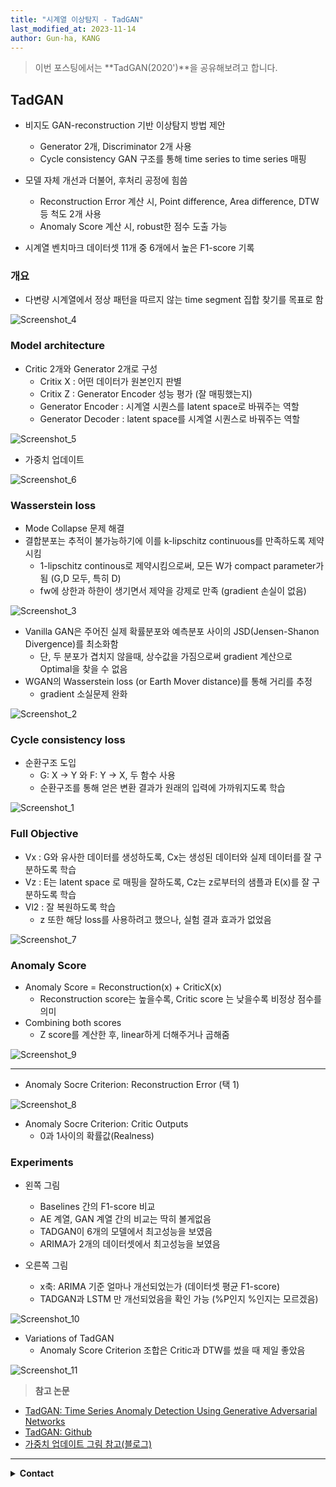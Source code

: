 ```yaml
---
title: "시계열 이상탐지 - TadGAN"
last_modified_at: 2023-11-14
author: Gun-ha, KANG
---
```

> 이번 포스팅에서는 **TadGAN(2020')**을 공유해보려고 합니다.

## **TadGAN**

* 비지도 GAN-reconstruction 기반 이상탐지 방법 제안  
  + Generator 2개, Discriminator 2개 사용  
  + Cycle consistency GAN 구조를 통해 time series to time series 매핑  

* 모델 자체 개선과 더불어, 후처리 공정에 힘씀  
  + Reconstruction Error 계산 시, Point difference, Area difference, DTW 등 척도 2개 사용  
  + Anomaly Score 계산 시, robust한 점수 도출 가능  

* 시계열 벤치마크 데이터셋 11개 중 6개에서 높은 F1-score 기록  

### **개요**

* 다변량 시계열에서 정상 패턴을 따르지 않는 time segment 집합 찾기를 목표로 함

![Screenshot_4](https://github.com/epozen-dt/epozen-dt.github.io/assets/92897860/a4b13491-8643-4689-ba2a-a06e2dbb54ef)


### **Model architecture**

* Critic 2개와 Generator 2개로 구성  
  + Critix X : 어떤 데이터가 원본인지 판별  
  + Critix Z : Generator Encoder 성능 평가 (잘 매핑했는지)  
  + Generator Encoder : 시계열 시퀀스를  latent space로 바꿔주는 역할  
  + Generator Decoder : latent space를 시계열 시퀀스로 바꿔주는 역할  


![Screenshot_5](https://github.com/epozen-dt/epozen-dt.github.io/assets/92897860/5be55fc9-e14a-4238-a9e3-53081b5f4308)

* 가중치 업데이트

![Screenshot_6](https://github.com/epozen-dt/epozen-dt.github.io/assets/92897860/ce78ed21-fb2c-4a4a-b3b9-43a0ef754df3)



### **Wasserstein loss**

* Mode Collapse 문제 해결  
* 결합분포는 추적이 불가능하기에 이를 k-lipschitz continuous를 만족하도록 제약시킴  
  + 1-lipschitz continous로 제약시킴으로써, 모든 W가 compact parameter가 됨 (G,D 모두, 특히 D)  
  + fw에 상한과 하한이 생기면서 제약을 강제로 만족 (gradient 손실이 없음)  

![Screenshot_3](https://github.com/epozen-dt/epozen-dt.github.io/assets/92897860/e0f62dd6-243d-4080-aabc-1299d98eefaf)

* Vanilla GAN은 주어진 실제 확률분포와 예측분포 사이의 JSD(Jensen-Shanon Divergence)를 최소화함  
  + 단, 두 분포가 겹치지 않을때, 상수값을 가짐으로써 gradient 계산으로 Optimal을 찾을 수 없음  
* WGAN의 Wasserstein loss (or Earth Mover distance)를 통해 거리를 추정  
  + gradient 소실문제 완화  
  

![Screenshot_2](https://github.com/epozen-dt/epozen-dt.github.io/assets/92897860/89a48872-c0b0-4bce-8a20-3ae9e0541153)

### **Cycle consistency loss**

* 순환구조 도입  
  + G: X -> Y 와 F: Y -> X, 두 함수 사용   
  + 순환구조를 통해 얻은 변환 결과가 원래의 입력에 가까워지도록 학습  


![Screenshot_1](https://github.com/epozen-dt/epozen-dt.github.io/assets/92897860/aac20dce-3d16-401a-a543-5a39c82e4f37)

### **Full Objective**

* Vx : G와 유사한 데이터를 생성하도록, Cx는 생성된 데이터와 실제 데이터를 잘 구분하도록 학습  
* Vz : E는 latent space 로 매핑을 잘하도록, Cz는 z로부터의 샘플과 E(x)를 잘 구분하도록 학습  
* Vl2 : 잘 복원하도록 학습  
  + z 또한 해당 loss를 사용하려고 했으나, 실험 결과 효과가 없었음  

![Screenshot_7](https://github.com/epozen-dt/epozen-dt.github.io/assets/92897860/615e556e-0a62-4121-8e06-c9c918e17f2f)


### **Anomaly Score**

* Anomaly Score = Reconstruction(x) + CriticX(x)  
  + Reconstruction score는 높을수록, Critic score 는 낮을수록 비정상 점수를 의미  
* Combining both scores  
  + Z score를 계산한 후, linear하게 더해주거나 곱해줌  

![Screenshot_9](https://github.com/epozen-dt/epozen-dt.github.io/assets/92897860/928425e2-5dd3-47f4-902d-2c6ad33a3c5f)

---

* Anomaly Socre Criterion: Reconstruction Error (택 1)

![Screenshot_8](https://github.com/epozen-dt/epozen-dt.github.io/assets/92897860/4ffe9e84-7d7f-4286-8558-b936716a0de9)

* Anomaly Socre Criterion: Critic Outputs
  + 0과 1사이의 확률값(Realness)


### **Experiments**

* 왼쪽 그림  
  + Baselines 간의 F1-score 비교  
  + AE 계열, GAN 계열 간의 비교는 딱히 볼게없음  
  + TADGAN이 6개의 모델에서 최고성능을 보였음  
  + ARIMA가 2개의 데이터셋에서 최고성능을 보였음  

* 오른쪽 그림  
  + x축: ARIMA 기준 얼마나 개선되었는가 (데이터셋 평균 F1-score)  
  + TADGAN과 LSTM 만 개선되었음을 확인 가능 (%P인지 %인지는 모르겠음)  

![Screenshot_10](https://github.com/epozen-dt/epozen-dt.github.io/assets/92897860/74c92b26-9a42-4cee-874b-de14f4798322)


* Variations of TadGAN  
  + Anomaly Score Criterion 조합은 Critic과 DTW를 썼을 때 제일 좋았음  

![Screenshot_11](https://github.com/epozen-dt/epozen-dt.github.io/assets/92897860/5e7ca598-3860-49a3-9a48-d66546a59313)



> **참고 논문**  

* [TadGAN: Time Series Anomaly Detection Using Generative Adversarial Networks](https://arxiv.org/abs/2009.07769)
* [TadGAN: Github](https://github.com/sintel-dev/Orion)
* [가중치 업데이트 그림 참고(블로그)](https://dnai-deny.tistory.com/69)

---

<details>
  <summary><b>Contact</b></summary>

<b>Author. </b>KangGunha

<b>Email. </b>zxcvbnm9931@epozen.com

</details>
